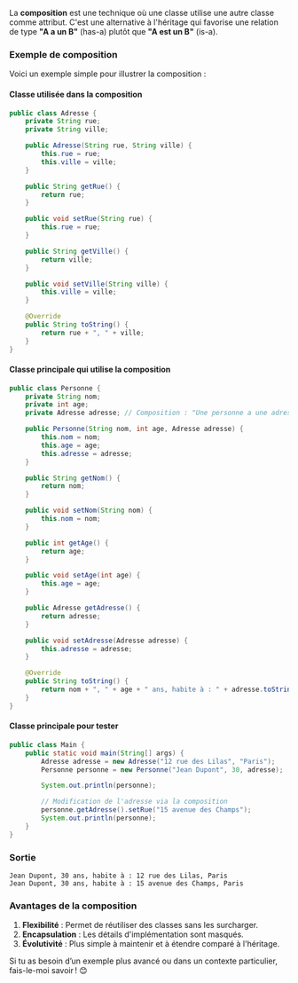 La **composition** est une technique où une classe utilise une autre classe comme attribut. C'est une alternative à l'héritage qui favorise une relation de type **"A a un B"** (has-a) plutôt que **"A est un B"** (is-a).

### Exemple de composition
Voici un exemple simple pour illustrer la composition :

#### Classe utilisée dans la composition
```java
public class Adresse {
    private String rue;
    private String ville;

    public Adresse(String rue, String ville) {
        this.rue = rue;
        this.ville = ville;
    }

    public String getRue() {
        return rue;
    }

    public void setRue(String rue) {
        this.rue = rue;
    }

    public String getVille() {
        return ville;
    }

    public void setVille(String ville) {
        this.ville = ville;
    }

    @Override
    public String toString() {
        return rue + ", " + ville;
    }
}
```

#### Classe principale qui utilise la composition
```java
public class Personne {
    private String nom;
    private int age;
    private Adresse adresse; // Composition : "Une personne a une adresse"

    public Personne(String nom, int age, Adresse adresse) {
        this.nom = nom;
        this.age = age;
        this.adresse = adresse;
    }

    public String getNom() {
        return nom;
    }

    public void setNom(String nom) {
        this.nom = nom;
    }

    public int getAge() {
        return age;
    }

    public void setAge(int age) {
        this.age = age;
    }

    public Adresse getAdresse() {
        return adresse;
    }

    public void setAdresse(Adresse adresse) {
        this.adresse = adresse;
    }

    @Override
    public String toString() {
        return nom + ", " + age + " ans, habite à : " + adresse.toString();
    }
}
```

#### Classe principale pour tester
```java
public class Main {
    public static void main(String[] args) {
        Adresse adresse = new Adresse("12 rue des Lilas", "Paris");
        Personne personne = new Personne("Jean Dupont", 30, adresse);

        System.out.println(personne);

        // Modification de l'adresse via la composition
        personne.getAdresse().setRue("15 avenue des Champs");
        System.out.println(personne);
    }
}
```

### Sortie
```
Jean Dupont, 30 ans, habite à : 12 rue des Lilas, Paris
Jean Dupont, 30 ans, habite à : 15 avenue des Champs, Paris
```

### Avantages de la composition
1. **Flexibilité** : Permet de réutiliser des classes sans les surcharger.
2. **Encapsulation** : Les détails d'implémentation sont masqués.
3. **Évolutivité** : Plus simple à maintenir et à étendre comparé à l'héritage.

Si tu as besoin d’un exemple plus avancé ou dans un contexte particulier, fais-le-moi savoir ! 😊
